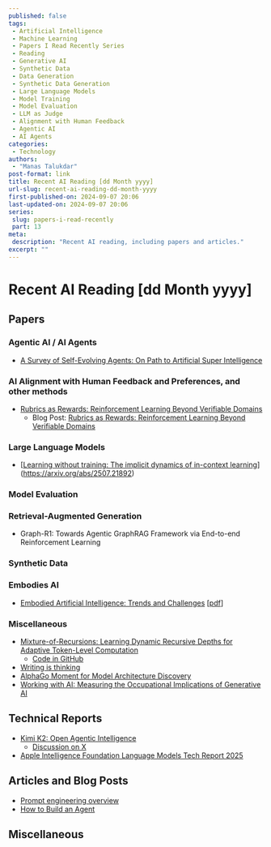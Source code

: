 ```yaml
---
published: false
tags:
 - Artificial Intelligence
 - Machine Learning
 - Papers I Read Recently Series
 - Reading
 - Generative AI
 - Synthetic Data
 - Data Generation
 - Synthetic Data Generation
 - Large Language Models
 - Model Training
 - Model Evaluation
 - LLM as Judge
 - Alignment with Human Feedback
 - Agentic AI
 - AI Agents
categories:
 - Technology
authors:
 - "Manas Talukdar"
post-format: link
title: Recent AI Reading [dd Month yyyy]
url-slug: recent-ai-reading-dd-month-yyyy
first-published-on: 2024-09-07 20:06
last-updated-on: 2024-09-07 20:06
series:
 slug: papers-i-read-recently
 part: 13
meta:
 description: "Recent AI reading, including papers and articles."
excerpt: ""
---
```


# Recent AI Reading [dd Month yyyy]

## Papers

### Agentic AI / AI Agents

- [A Survey of Self-Evolving Agents: On Path to Artificial Super Intelligence](https://arxiv.org/abs/2507.21046)

### AI Alignment with Human Feedback and Preferences, and other methods

- [Rubrics as Rewards: Reinforcement Learning Beyond Verifiable Domains](https://arxiv.org/abs/2507.17746)
  - Blog Post: [Rubrics as Rewards: Reinforcement Learning Beyond Verifiable Domains](https://scale.com/research/rubrics_as_rewards)

### Large Language Models

- [[Learning without training: The implicit dynamics of in-context learning](https://arxiv.org/abs/2507.16003)](https://arxiv.org/abs/2507.21892)

### Model Evaluation

### Retrieval-Augmented Generation

- Graph-R1: Towards Agentic GraphRAG Framework via End-to-end Reinforcement Learning

### Synthetic Data

### Embodies AI

- [Embodied Artificial Intelligence: Trends and Challenges](https://link.springer.com/chapter/10.1007/978-3-540-27833-7_1) [[pdf](https://people.csail.mit.edu/iida/papers/PfeiferIidaEAIDags.pdf)]

### Miscellaneous

- [Mixture-of-Recursions: Learning Dynamic Recursive Depths for Adaptive Token-Level Computation](https://arxiv.org/abs/2507.10524)
  - [Code in GitHub](https://github.com/raymin0223/mixture_of_recursions)
- [Writing is thinking](https://www.nature.com/articles/s44222-025-00323-4)
- [AlphaGo Moment for Model Architecture Discovery](https://arxiv.org/abs/2507.18074)
- [Working with AI: Measuring the Occupational Implications of Generative AI](https://arxiv.org/abs/2507.07935)

## Technical Reports

- [Kimi K2: Open Agentic Intelligence](https://github.com/MoonshotAI/Kimi-K2/blob/main/tech_report.pdf)
  - [Discussion on X](https://x.com/nrehiew_/status/1947420382312730706)
- [Apple Intelligence Foundation Language Models Tech Report 2025](https://machinelearning.apple.com/research/apple-foundation-models-tech-report-2025)

## Articles and Blog Posts

- [Prompt engineering overview](https://docs.anthropic.com/en/docs/build-with-claude/prompt-engineering/overview)
- [How to Build an Agent](https://ampcode.com/how-to-build-an-agent)

## Miscellaneous
